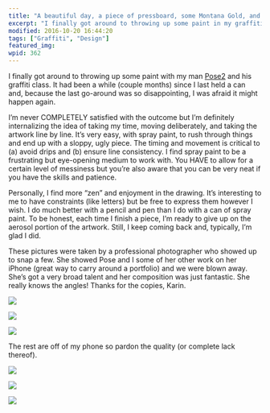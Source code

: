 ```yaml
---
title: "A beautiful day, a piece of pressboard, some Montana Gold, and an illustration"
excerpt: "I finally got around to throwing up some paint in my graffiti class. It had been a while since I last held a can and, because the last go-around was so disappointing, I was afraid it might happen again."
modified: 2016-10-20 16:44:20
tags: ["Graffiti", "Design"]
featured_img:
wpid: 362
---
```



I finally got around to throwing up some paint with my man [Pose2](http://posetwo.com/igetaround) and his graffiti class. It had been a while (couple months) since I last held a can and, because the last go-around was so disappointing, I was afraid it might happen again.

I’m never COMPLETELY satisfied with the outcome but I’m definitely internalizing the idea of taking my time, moving deliberately, and taking the artwork line by line. It’s very easy, with spray paint, to rush through things and end up with a sloppy, ugly piece. The timing and movement is critical to (a) avoid drips and (b) ensure line consistency. I find spray paint to be a frustrating but eye-opening medium to work with. You HAVE to allow for a certain level of messiness but you’re also aware that you can be very neat if you have the skills and patience.

Personally, I find more “zen” and enjoyment in the drawing. It’s interesting to me to have constraints (like letters) but be free to express them however I wish. I do much better with a pencil and pen than I do with a can of spray paint. To be honest, each time I finish a piece, I’m ready to give up on the aerosol portion of the artwork. Still, I keep coming back and, typically, I’m glad I did.

These pictures were taken by a professional photographer who showed up to snap a few. She showed Pose and I some of her other work on her iPhone (great way to carry around a portfolio) and we were blown away. She’s got a very broad talent and her composition was just fantastic. She really knows the angles! Thanks for the copies, Karin.

![](/_images/2008/10/2979173204_60226ab16a_o.jpg)

![](/_images/2008/10/2979173150_2c7ed29448_o.jpg)

![](/_images/2008/10/2978316165_d0e0def297_o.jpg)

The rest are off of my phone so pardon the quality (or complete lack thereof).

![](/_images/2008/10/2979219234_937b737ffe.jpg)

![](/_images/2008/10/2979219064_f2cb501ff2.jpg)

![](/_images/2008/10/2979218960_ccb8f68184.jpg)

